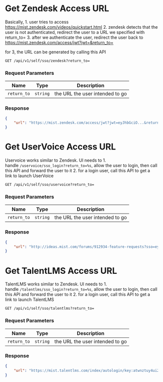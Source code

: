 # Get Zendesk Access URL

Basically, 1. user tries to access https://mist.zendesk.com/videos/quickstart.html 2. zendesk detects that the user is not authenticated, redirect the user to a URL we specified with return_to= 3. after we authenticate the user, redirect the user back to https://mist.zendesk.com/access/jwt?jwt=&return_to=

for 3, the URL can be generated by calling this API

```
GET /api/v1/self/sso/zendesk?return_to=

```

### Request Parameters

| Name | Type | Description |
| --- | --- | --- |
| `return_to` | `string` | the URL the user intended to go |

### Response 

```json
{
    "url": "https://mist.zendesk.com/access/jwt?jwt=eyJhbGciO...&return="
}

```

# Get UserVoice Access URL

Uservoice works similar to Zendesk. UI needs to 1. handle `/uservoice/sso_login?return_to=%s`, allow the user to login, then call this API and forward the user to it 2. for a login user, call this API to get a link to launch UserVoice

```
GET /api/v1/self/sso/uservoice?return_to=

```

### Request Parameters

| Name | Type | Description |
| --- | --- | --- |
| `return_to` | `string` | the URL the user intended to go |

### Response 

```json
{
    "url": "http://ideas.mist.com/forums/912934-feature-requests?sso=eyJhbGciO..."
}

```

# Get TalentLMS Access URL

TalentLMS works similar to Zendesk. UI needs to 1. handle `/talentlms/sso_login?return_to=%s`, allow the user to login, then call this API and forward the user to it 2. for a login user, call this API to get a link to launch TalentLMS

```
GET /api/v1/self/sso/talentlms?return_to=

```

### Request Parameters

| Name | Type | Description |
| --- | --- | --- |
| `return_to` | `string` | the URL the user intended to go |

### Response

```json
{
    "url": "https://mist.talentlms.com/index/autologin/key:atwnztuy4ui2nmcs1531039"
}

```
